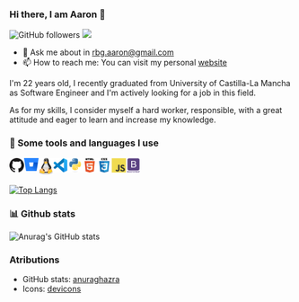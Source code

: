 ### Hi there, I am Aaron 👋

![GitHub followers](https://img.shields.io/github/followers/AaronRBG?label=Follow&style=social) 
![](https://visitor-badge.glitch.me/badge?page_id=AaronRBG.AaronRBG)

- 💬 Ask me about in rbg.aaron@gmail.com
- 📫 How to reach me: You can visit my personal [website](https://AaronRBG.github.io/ "Aarón Rodríguez-Barbero González")

I'm 22 years old, I recently graduated from University of Castilla-La Mancha as Software Engineer and I'm actively looking for a job in this field.

As for my skills, I consider myself a hard worker, responsible, with a great attitude and eager to learn and increase my knowledge. 

### 🚀 Some tools and languages I use

<img align="left" alt="Github" width="26px" src="icons/github.png"/>

<img align="left" alt="Bitbucket" width="26px" src="icons/bitbucket.svg"/>

<img align="left" alt="Linux" width="26px" src="icons/linux-tux.svg"/>

<img align="left" alt="Visual Studio Code" width="26px" src="icons/vscode.png"/>

<img align="left" alt="Python" width="26px" src="icons/python-original.svg"/>

<img align="left" alt="HTML" width="26px" src="icons/html5-original-wordmark.svg"/>

<img align="left" alt="CSS" width="26px" src="icons/css3-original-wordmark.svg"/>

<img align="left" alt="JavaScript" width="26px" src="icons/javascript-original.svg"/>

<img align="left" alt="Bootstrap" width="26px" src="icons/bootstrap-plain-wordmark.svg"/>

<br></br>

[![Top Langs](https://github-readme-stats.vercel.app/api/top-langs/?username=AaronRBG&langs_count=10&layout=compact&theme=dracula)](https://github.com/AaronRBG/github-readme-stats)


### 📊 Github stats
![Anurag's GitHub stats](https://github-readme-stats.vercel.app/api?username=AaronRBG&show_icons=true&theme=dracula)


### Atributions
- GitHub stats: [anuraghazra](https://github.com/anuraghazra/github-readme-stats)
- Icons: [devicons](https://github.com/devicons/devicon)
